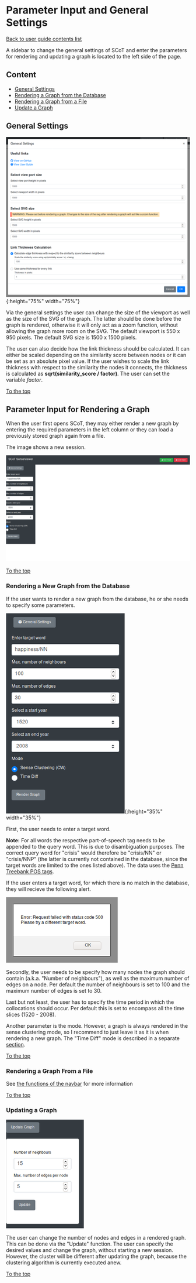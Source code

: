 # Parameter Input and General Settings

[Back to user guide contents list](userGuide.md)

A sidebar to change the general settings of SCoT and enter the parameters for rendering and updating a graph is located to the left side of the page.

## Content

* [General Settings](#general-settings)
* [Rendering a Graph from the Database](#rendering-a-new-graph-from-the-database)
* [Rendering a Graph from a File](#rendering-a-graph-from-a-file)
* [Update a Graph](#updating-a-graph)


## General Settings

![General Settings](./images/general_settings.png){:height="75%" width="75%"}

Via the general settings the user can change the size of the viewport as well as the size of the SVG of the graph. The latter should be done before the graph is rendered, otherwise it will only act as a zoom function, without allowing the graph more room on the SVG. The default viewport is 550 x 950 pixels. The default SVG size is 1500 x 1500 pixels.

The user can also decide how the link thickness should be calculated. It can either be scaled depending on the similarity score between nodes or it can be set as an absolute pixel value.
If the user wishes to scale the link thickness with respect to the similarity the nodes it connects, the thickness is calculated as **sqrt(similarity_score / factor)**. The user can set the variable *factor*.

[To the top](#parameter-input-and-general-settings)


## Parameter Input for Rendering a Graph
When the user first opens SCoT, they may either render a new graph by entering the required parameters in the left column or they can load a previously stored graph again from a file.

The image shows a new session.

![Clean new session](./images/new_session.png "New Session")

[To the top](#parameter-input-and-general-settings)


### Rendering a New Graph from the Database

If the user wants to render a new graph from the database, he or she needs to specify some parameters.

![Enter Parameters](./images/enter_parameters.png "Enter parameters"){:height="35%" width="35%"}

First, the user needs to enter a target word.

**Note:** For all words the respective part-of-speech tag needs to be appended to the query word. This is due to disambiguation purposes. The correct query word for "crisis" would therefore be "crisis/NN" or "crisis/NNP" (the latter is currently not contained in the database, since the target words are limited to the ones listed above). The data uses the [Penn Treebank POS tags](https://www.ling.upenn.edu/courses/Fall_2003/ling001/penn_treebank_pos.html).

If the user enters a target word, for which there is no match in the database, they will recieve the following alert.

![No Matching Target word found in database](./images/alert_no_matching_target.png)


Secondly, the user needs to be specify how many nodes the graph should contain (a.k.a. "Number of neighbours"), as well as the maximum number of edges on a node. Per default the number of neighbours is set to 100 and the maximum number of edges is set to 30.

Last but not least, the user has to specify the time period in which the collocations should occur. Per default this is set to encompass all the time slices (1520 - 2008).

Another parameter is the mode. However, a graph is always rendered in the sense clustering mode, so I recommend to just leave it as it is when rendering a new graph. The "Time Diff" mode is described in a separate [section](timeDiff.md).

[To the top](#parameter-input-and-general-settings)


### Rendering a Graph From a File

See [the functions of the navbar](navbar.md) for more information

[To the top](#parameter-input-and-general-settings)


### Updating a Graph

![Update the graph](./images/update_graph.png)

The user can change the number of nodes and edges in a rendered graph. This can be done via the "Update" function. The user can specify the desired values and change the graph, without starting a new session. However, the cluster will be different after updating the graph, because the clustering algorithm is currently executed anew.

[To the top](#parameter-input-and-general-settings)